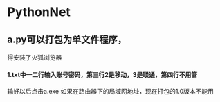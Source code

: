 # PythonNet
## a.py可以打包为单文件程序，
得安装了火狐浏览器
#### 1.txt中一二行输入账号密码，第三行2是移动，3是联通，第四行不用管
输好以后点击a.exe
如果在路由器下的局域网地址，现在打包的1.0版本不能用

